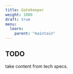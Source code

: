 ```yaml
---
title: Gatekeeper
weight: 1000
draft: true
menu:
  learn:
    parent: "maintain"
---
```


## TODO

take content from tech specs.